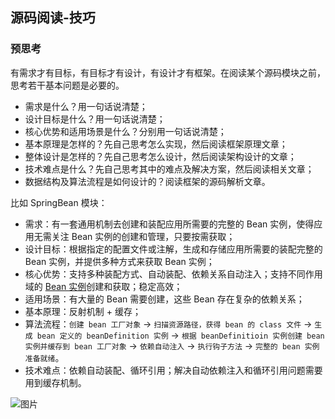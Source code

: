 ## 源码阅读-技巧

### 预思考

有需求才有目标，有目标才有设计，有设计才有框架。在阅读某个源码模块之前，思考若干基本问题是必要的。

- 需求是什么？用一句话说清楚；
- 设计目标是什么？用一句话说清楚；
- 核心优势和适用场景是什么？分别用一句话说清楚；
- 基本原理是怎样的？先自己思考怎么实现，然后阅读框架原理文章；
- 整体设计是怎样的？先自己思考怎么设计，然后阅读架构设计的文章；
- 技术难点是什么？先自己思考其中的难点及解决方案，然后阅读相关文章；
- 数据结构及算法流程是如何设计的？阅读框架的源码解析文章。

比如 SpringBean 模块：

- 需求：有一套通用机制去创建和装配应用所需要的完整的 Bean 实例，使得应用无需关注 Bean 实例的创建和管理，只要按需获取；
- 设计目标：根据指定的配置文件或注解，生成和存储应用所需要的装配完整的 Bean 实例，并提供多种方式来获取 Bean 实例；
- 核心优势：支持多种装配方式、自动装配、依赖关系自动注入；支持不同作用域的 [Bean 实例](http://mp.weixin.qq.com/s?__biz=MzU2MTI4MjI0MQ==&mid=2247503269&idx=3&sn=fde526cce7d4415e67c6e31a9b632ef7&chksm=fc79a00bcb0e291db02c6d54131de6d740915c4ae6c6bc38c9c2d5eba5934e956af1badcbfd7&scene=21#wechat_redirect)创建和获取；稳定高效；
- 适用场景：有大量的 Bean 需要创建，这些 Bean 存在复杂的依赖关系；
- 基本原理：反射机制 + 缓存；
- 算法流程：`创建 bean 工厂对象` -> `扫描资源路径，获得 bean 的 class 文件` -> `生成 bean 定义的 beanDefinition 实例` -> `根据 beanDefinitioin 实例创建 bean 实例并缓存到 bean 工厂对象` -> `依赖自动注入` -> `执行钩子方法` -> `完整的 bean 实例准备就绪`。
- 技术难点：依赖自动装配、循环引用；解决自动依赖注入和循环引用问题需要用到缓存机制。



![图片](https://mmbiz.qpic.cn/mmbiz_jpg/VzxP8UrkSQJD2rhUtMoJniaTI9XXkfEZNiaCalKK6olx8SjpchsrKOjibHmyib7d1jSCXeKeuZLfMNqCr8kXgIGURg/640?wx_fmt=jpeg&tp=webp&wxfrom=5&wx_lazy=1&wx_co=1)